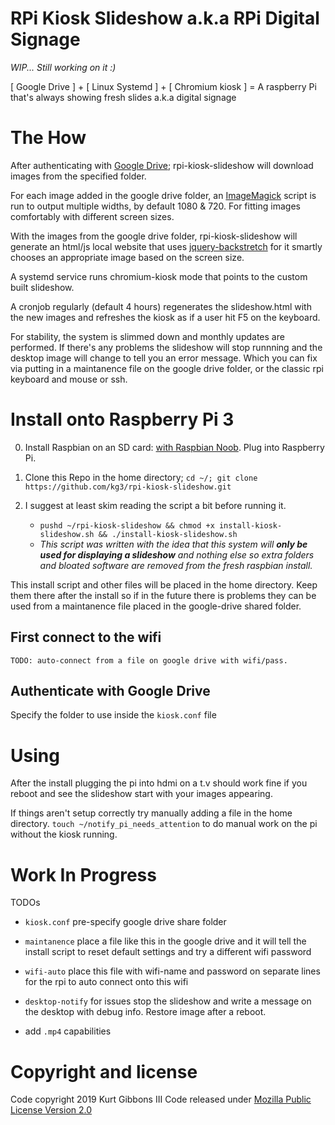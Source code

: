 # RPi Kiosk Slideshow a.k.a RPi Digital Signage

*WIP... Still working on it :)*

[ Google Drive ] + [ Linux Systemd ] + [ Chromium kiosk ] = A raspberry Pi that's always showing fresh slides a.k.a digital signage

# The How

After authenticating with [Google Drive](https://github.com/odeke-em/drive); rpi-kiosk-slideshow will download images from the specified folder.

For each image added in the google drive folder, an [ImageMagick](https://www.imagemagick.org/Usage/) script is run to output multiple widths, by default 1080 & 720. For fitting images comfortably with different screen sizes.

With the images from the google drive folder, rpi-kiosk-slideshow will generate an html/js local website that uses [jquery-backstretch](https://github.com/jquery-backstretch/jquery-backstretch) for it smartly chooses an appropriate image based on the screen size.

A systemd service runs chromium-kiosk mode that points to the custom built slideshow.

A cronjob regularly (default 4 hours) regenerates the slideshow.html with the new images and refreshes the kiosk as if a user hit F5 on the keyboard.

For stability, the system is slimmed down and monthly updates are performed. If there's any problems the slideshow will stop runnning and the desktop image will change to tell you an error message. Which you can fix via putting in a maintanence file on the google drive folder, or the classic rpi keyboard and mouse or ssh.

# Install onto Raspberry Pi 3

0. Install Raspbian on an SD card: [with Raspbian Noob](https://projects.raspberrypi.org/en/projects/noobs-install). Plug into Raspberry Pi.

1. Clone this Repo in the home directory; `cd ~/; git clone https://github.com/kg3/rpi-kiosk-slideshow.git`

2. I suggest at least skim reading the script a bit before running it.

    - `pushd ~/rpi-kiosk-slideshow && chmod +x install-kiosk-slideshow.sh && ./install-kiosk-slideshow.sh`
    - *This script was written with the idea that this system will **only be used for displaying a slideshow** and nothing else so extra folders and bloated software are removed from the fresh raspbian install.*



This install script and other files will be placed in the home directory. Keep them there after the install so if in the future there is problems they can be used from a maintanence file placed in the google-drive shared folder.




## First connect to the wifi

    TODO: auto-connect from a file on google drive with wifi/pass.

## Authenticate with Google Drive

Specify the folder to use inside the `kiosk.conf` file

# Using

After the install plugging the pi into hdmi on a t.v should work fine if you reboot and see the slideshow start with your images appearing.

If things aren't setup correctly try manually adding a file in the home directory. `touch ~/notify_pi_needs_attention` to do manual work on the pi without the kiosk running.


# Work In Progress

TODOs

- `kiosk.conf` pre-specify google drive share folder

- `maintanence` place a file like this in the google drive and it will tell the install script to reset default settings and try a different wifi password

- `wifi-auto` place this file with wifi-name and password on separate lines for the rpi to auto connect onto this wifi

- `desktop-notify` for issues stop the slideshow and write a message on the desktop with debug info. Restore image after a reboot.
- add `.mp4` capabilities



# Copyright and license

Code copyright 2019 Kurt Gibbons III Code released under [Mozilla Public License Version 2.0](https://mozilla.org/MPL/2.0/)